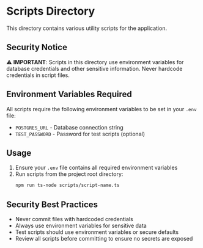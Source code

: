 # Scripts Directory

This directory contains various utility scripts for the application.

## Security Notice

⚠️ **IMPORTANT**: Scripts in this directory use environment variables for database credentials and other sensitive information. Never hardcode credentials in script files.

## Environment Variables Required

All scripts require the following environment variables to be set in your `.env` file:

- `POSTGRES_URL` - Database connection string
- `TEST_PASSWORD` - Password for test scripts (optional)

## Usage

1. Ensure your `.env` file contains all required environment variables
2. Run scripts from the project root directory:
   ```bash
   npm run ts-node scripts/script-name.ts
   ```

## Security Best Practices

- Never commit files with hardcoded credentials
- Always use environment variables for sensitive data
- Test scripts should use environment variables or secure defaults
- Review all scripts before committing to ensure no secrets are exposed